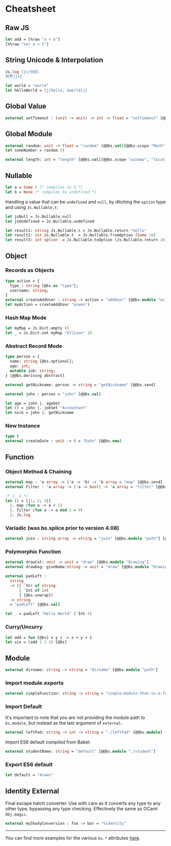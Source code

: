 <h1 data-nav-order="42">Cheatsheet</h1>

## Raw JS

```ocaml
let add = [%raw "a + b"]
[%%raw "var a = 1"]
```

## String Unicode & Interpolation

```ocaml
Js.log {js|你好，
世界|js}

let world = "world"
let helloWorld = {j|hello, $world|j}
```

## Global Value

```ocaml
external setTimeout : (unit -> unit) -> int -> float = "setTimeout" [@@bs.val]
```

## Global Module

```ocaml
external random: unit -> float = "random" [@@bs.val][@@bs.scope "Math"]
let someNumber = random ()

external length: int = "length" [@@bs.val][@@bs.scope "window", "location", "ancestorOrigins"]
```

## Nullable

```ocaml
let a = Some 5 (* compiles to 5 *)
let b = None (* compiles to undefined *)
```

Handling a value that can be `undefined` and `null`, by ditching the `option` type and using `Js.Nullable.t`:

```ocaml
let jsNull = Js.Nullable.null
let jsUndefined = Js.Nullable.undefined

let result1: string Js.Nullable.t = Js.Nullable.return "hello"
let result2: int Js.Nullable.t  = Js.Nullable.fromOption (Some 10)
let result3: int option  = Js.Nullable.toOption (Js.Nullable.return 10)
```

## Object

### Records as Objects

```ocaml
type action = {
  type_: string [@bs.as "type"];
  username: string;
}
external createAddUser : string -> action = "addUser" [@@bs.module "actions/addUser.js"]
let myAction = createAddUser "arwen")
```

### Hash Map Mode

```ocaml
let myMap = Js.Dict.empty ()
let _ = Js.Dict.set myMap "Allison" 10
```

### Abstract Record Mode

```ocaml
type person = {
  name: string [@bs.optional];
  age: int;
  mutable job: string;
} [@@bs.deriving abstract]

external getNickname: person -> string = "getNickname" [@@bs.send]

external john : person = "john" [@@bs.val]

let age = john |. ageGet
let () = john |. jobSet "Accountant"
let nick = john |. getNickname
```

### New Instance

```ocaml
type t
external createDate : unit -> t = "Date" [@@bs.new]
```

## Function

### Object Method & Chaining

```ocaml
external map : 'a array -> ('a -> 'b) -> 'b array = "map" [@@bs.send]
external filter : 'a array -> ('a -> bool) -> 'a array = "filter" [@@bs.send]

(* 2, 4 *)
let () = [|1; 2; 3|]
  |. map (fun a -> a + 1)
  |. filter (fun a -> a mod 2 = 0)
  |. Js.log
```

### Variadic (was bs.splice prior to version 4.08)

```ocaml
external join : string array -> string = "join" [@@bs.module "path"] [@@bs.variadic]
```

### Polymorphic Function

```ocaml
external drawCat: unit -> unit = "draw" [@@bs.module "Drawing"]
external drawDog: giveName:string -> unit = "draw" [@@bs.module "Drawing"]
```

```ocaml
external padLeft :
  string
  -> ([ `Str of string
      | `Int of int
      ] [@bs.unwrap])
  -> string
  = "padLeft" [@@bs.val]

let _ = padLeft "Hello World" (`Int 4)
```

### Curry/Uncurry

```ocaml
let add = fun [@bs] x y z -> x + y + z
let six = (add 1 2 3) [@bs]
```

## Module

```ocaml
external dirname: string -> string = "dirname" [@@bs.module "path"]
```

### Import module.exports

```ocaml
external simpleFunction: string -> string = "simple-module-that-is-a-function" [@@bs.module]
```

### Import Default

It's important to note that you are not providing the module path to `bs.module`, but instead as the last argument of `external`.

```ocaml
external leftPad: string -> int -> string = "./leftPad" [@@bs.module]
```

Import ES6 default compiled from Babel:

```ocaml
external studentName: string = "default" [@@bs.module "./student"]
```

### Export ES6 default

```ocaml
let default = "Arwen"
```

## Identity External

Final escape hatch converter. Use with care as it converts any type to any other type, bypassing any type checking. Effectively the same as OCaml `Obj.magic`.

```ocaml
external myShadyConversion : foo -> bar = "%identity"
```

---

You can find more examples for the various `bs.*` attributes [here](https://github.com/moroshko/bs-blabla).
